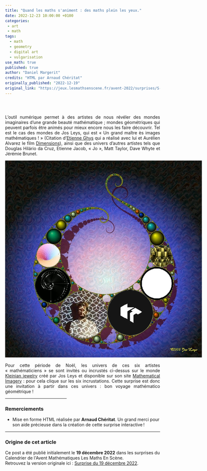 ```yaml
---
title: "Quand les maths s'animent : des maths plein les yeux."
date: 2022-12-23 10:00:00 +0100
categories: 
 - art
 - math
tags:
  - math
  - geometry
  - digital art
  - vulgarisation
use_math: true
published: true
author: "Daniel Margerit"
credits: "HTML par Arnaud Chéritat"
originally_published: "2022-12-19"
original_link: "https://jeux.lesmathsenscene.fr/avent-2022/surprises/S-D8CTBLuP9EKEgqSrrVTyvC6NCoOsuMBp/"
---
```


<div style="text-align: justify; font-size: 100%; margin-top: 60px;">

L’outil numérique permet à des artistes de nous révéler des mondes imaginaires d’une grande beauté mathématique ; mondes géométriques qui peuvent parfois être animés pour mieux encore nous les faire découvrir. Tel est le cas des mondes de Jos Leys, qui est « Un grand maître ès images mathématiques ! » (Citation d’<a href="https://perso.ens-lyon.fr/ghys/liens/">Etienne Ghys</a> qui a réalisé avec lui et Aurélien Alvarez le film <a href="http://dimensions-math.org/Dim_fr.htm">Dimensions</a>), ainsi que des univers d’autres artistes tels que Douglas Hilário da Cruz, Etienne Jacob, « Jo », Matt Taylor, Dave Whyte et Jérémie Brunet.

<p>
<div style="text-align: center;">
  <div style="position: relative; width: 640px; height: 640px; display: inline-block;">
    <img src="images/2022-12-23/aire.png">
    <canvas width=640 height=640 id="aire" style="position: absolute; top:0; left:0;"></canvas>
  </div>
</div>
</p>
Pour cette période de Noël, les univers de ces six artistes « mathématiciens » se sont invités ou incrustés ci-dessus sur le monde <a href="http://www.josleys.com/show_image.php?galid=267&imageid=8348">Kleinian jewelry</a> créé par Jos Leys et disponible sur son site <a href="http://www.josleys.com/">Mathematical Imagery</a>&nbsp;: pour cela clique sur les six incrustations. Cette surprise est donc une invitation à partir dans ces univers&nbsp;: bon voyage mathématico géométrique&nbsp;!

<p>
<hr style="width: 200px;">
</p>


<script>
let canvas=document.getElementById("aire");
let w=canvas.width;
let h=canvas.height;
let ctx=canvas.getContext("2d");
let circles = [
  { x: 141, y:308, r: 38, link: "https://www.instagram.com/artmathbeauty/"},
  { x: 156, y:406, r: 59, link: "https://bleuje.com/animationsite/"},
  { x: 255, y:500, r: 78, link: "https://www.instagram.com/davebeesbombs/"},
  { x: 406, y:495, r: 73, link: "https://www.instagram.com/emty01/"},
  { x: 493, y:400-0.5, r: 53, link: "https://www.instagram.com/jn3oo8/"},
  { x: 508, y:311, r: 35, link: "https://www.youtube.com/user/bib993"},
]

function getMousePos(canvas, evt) {
  var rect = canvas.getBoundingClientRect();
  return {
    x: evt.clientX - rect.left,
    y: evt.clientY - rect.top
  };
}

function distSq(a,b) {
  return (a.x-b.x)*(a.x-b.x)+(a.y-b.y)*(a.y-b.y);
}

let highlight = null;

function paint() {
  ctx.clearRect(0,0,w,h);
  if(highlight!==null) {
    ctx.beginPath();
    ctx.arc(highlight.x,highlight.y,highlight.r,0,2*Math.PI);
    ctx.strokeStyle="red";
    ctx.lineWidth = 3;
    ctx.stroke();
  }
}

aire.onmousemove= function(e) {
  var p=getMousePos(canvas,e);
  for(var i=0; i<circles.length; i++) {
    c=circles[i];
    if(distSq(p,c)<c.r*c.r) {
      highlight = c;
      paint();
      return;
    };
  }
  highlight=null;
  paint();
}

aire.onclick = function() {
  if(highlight!==null) {
    window.open(highlight.link);
  }
}
</script>
</div>

### Remerciements
- Mise en forme HTML réalisée par **Arnaud Chéritat**. Un grand merci pour son aide précieuse dans la création de cette surprise interactive !

---

### Origine de cet article
Ce post a été publié initialement le **19 décembre 2022** dans les surprises du Calendrier de l'Avent Mathématiques Les Maths En Scène.  
Retrouvez la version originale ici : [Surprise du 19 décembre 2022](https://jeux.lesmathsenscene.fr/avent-2022/surprises/S-D8CTBLuP9EKEgqSrrVTyvC6NCoOsuMBp/).
